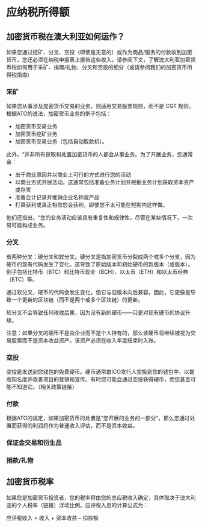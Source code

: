# 应纳税所得额

## 加密货币税在澳大利亚如何运作？

如果您通过挖矿、分叉、空投（即使是无意的）或作为商品/服务的付款收到加密货币，您还必须在纳税申报表上报告这些收入。请参阅下文，了解澳大利亚加密货币税如何用于采矿、捐赠/礼物、分叉和空投的细分（或请参阅我们的加密货币所得税指南)

### 采矿

如果您从事涉及加密货币交易的业务，则适用交易股票规则，而不是 CGT 规则。根据ATO的说法，加密货币业务的例子包括：

* 加密货币交易业务
* 加密货币挖矿业务
* 加密货币交易业务（包括自动取款机）。

此外，“并非所有获取和处置加密货币的人都会从事业务。为了开展业务，您通常会：

* 出于商业原因并以商业上可行的方式进行您的活动
* 以商业方式开展活动。这通常包括准备业务计划并根据业务计划获取资本资产或存货
* 准备会计记录并推销企业名称或产品
* 打算获利或真正相信您会获利，即使您不太可能在短期内这样做。

他们还指出，“您的业务活动应该具有重复性和规律性，尽管在某些情况下，一次易可能构成业务。

### 分叉

有两种分叉：硬分叉和软分叉。硬分叉是指加密货币分裂成两个或多个分支，因为硬币的现有代码发生了变化。这导致了原始版本和初始硬币的新版本（或版本）。例子包括比特币（BTC）和比特币现金（BCH）、以太币（ETH）和以太币经典（ETC）等。

通过软分叉，硬币的代码会发生变化，但它与旧版本向后兼容。因此，它更像是导致一个更新的区块链（而不是两个或多个区块链）的更新。

软分叉不会导致任何税收后果，因为没有新的硬币——只是对现有硬币的协议升级。

注意：如果分叉的硬币不是由企业而不是个人持有的，那么该硬币将继续被视为交易股票而不是资本收益资产。该资产必须在收入年度结束时入账。

### 空投

空投是发送到您钱包的免费硬币。硬币通常由ICO发行人空投到您的钱包中，以提高知名度并改善项目的营销和宣传。有时您可能会通过空投获得硬币，而您甚至可能不知道它。（相关政策链接）

### 付款

根据ATO的规定，如果加密货币的处置是“您开展的业务的一部分”，那么您通过处置而获得的利润将作为普通收入评估，而不是资本收益。

### 保证金交易和衍生品

### 捐款/礼物



## 加密货币税率

如果您是加密货币投资者，您的税率将由您的总应税收入确定，具体取决于澳大利亚的个人税率（链接）浮动比例。应评税入息的计算公式为：

应评税收入 = 收入 + 资本收益 – 扣除额
